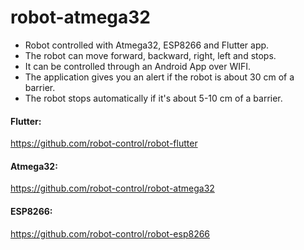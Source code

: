 # robot-atmega32
* Robot controlled with Atmega32, ESP8266 and Flutter app.
* The robot can move forward, backward, right, left and stops.
* It can be controlled through an Android App over WIFI.
* The application gives you an alert if the robot is about 30 cm of a barrier.
* The robot stops automatically if it's about 5-10 cm of a barrier.
#### Flutter:
https://github.com/robot-control/robot-flutter
#### Atmega32:
https://github.com/robot-control/robot-atmega32
#### ESP8266:
https://github.com/robot-control/robot-esp8266
